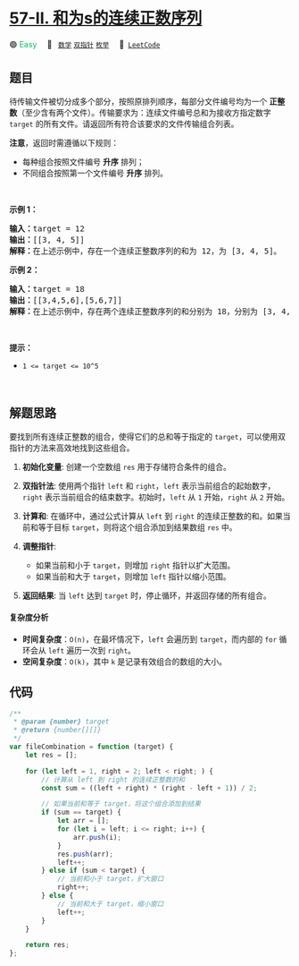 # [57-II. 和为s的连续正数序列](https://leetcode.cn/problems/he-wei-sde-lian-xu-zheng-shu-xu-lie-lcof)

🟢 <font color=#15bd66>Easy</font>&emsp; 🔖&ensp; [`数学`](/tag/math.md) [`双指针`](/tag/two-pointers.md) [`枚举`](/tag/enumeration.md)&emsp; 🔗&ensp;[`LeetCode`](https://leetcode.cn/problems/he-wei-sde-lian-xu-zheng-shu-xu-lie-lcof)

## 题目

<p>待传输文件被切分成多个部分，按照原排列顺序，每部分文件编号均为一个 <strong>正整数</strong>（至少含有两个文件）。传输要求为：连续文件编号总和为接收方指定数字 <code>target</code> 的所有文件。请返回所有符合该要求的文件传输组合列表。</p>

<p><strong>注意</strong>，返回时需遵循以下规则：</p>

<ul>
	<li>每种组合按照文件编号 <strong>升序</strong> 排列；</li>
	<li>不同组合按照第一个文件编号 <strong>升序</strong> 排列。</li>
</ul>

<p>&nbsp;</p>

<p><strong>示例 1：</strong></p>

<pre>
<strong>输入：</strong>target = 12
<strong>输出：</strong>[[3, 4, 5]]
<strong>解释：</strong>在上述示例中，存在一个连续正整数序列的和为 12，为 [3, 4, 5]。
</pre>

<p><strong>示例 2：</strong></p>

<pre>
<strong>输入：</strong>target = 18
<strong>输出：</strong>[[3,4,5,6],[5,6,7]]
<strong>解释：</strong>在上述示例中，存在两个连续正整数序列的和分别为 18，分别为 [3, 4, 5, 6] 和 [5, 6, 7]。
</pre>

<p>&nbsp;</p>

<p><b>提示：</b></p>

<ul>
	<li><code>1 &lt;= target &lt;= 10^5</code></li>
</ul>

<p>&nbsp;</p>


## 解题思路

要找到所有连续正整数的组合，使得它们的总和等于指定的 `target`，可以使用双指针的方法来高效地找到这些组合。

1. **初始化变量**: 创建一个空数组 `res` 用于存储符合条件的组合。

2. **双指针法**: 使用两个指针 `left` 和 `right`，`left` 表示当前组合的起始数字，`right` 表示当前组合的结束数字。初始时，`left` 从 `1` 开始，`right` 从 `2` 开始。

3. **计算和**: 在循环中，通过公式计算从 `left` 到 `right` 的连续正整数的和。如果当前和等于目标 `target`，则将这个组合添加到结果数组 `res` 中。

4. **调整指针**:

   - 如果当前和小于 `target`，则增加 `right` 指针以扩大范围。
   - 如果当前和大于 `target`，则增加 `left` 指针以缩小范围。

5. **返回结果**: 当 `left` 达到 `target` 时，停止循环，并返回存储的所有组合。

#### 复杂度分析

- **时间复杂度**：`O(n)`，在最坏情况下，`left` 会遍历到 `target`，而内部的 `for` 循环会从 `left` 遍历一次到 `right`。
- **空间复杂度**：`O(k)`，其中 `k` 是记录有效组合的数组的大小。

## 代码

```javascript
/**
 * @param {number} target
 * @return {number[][]}
 */
var fileCombination = function (target) {
	let res = [];

	for (let left = 1, right = 2; left < right; ) {
		// 计算从 left 到 right 的连续正整数的和
		const sum = ((left + right) * (right - left + 1)) / 2;

		// 如果当前和等于 target，将这个组合添加到结果
		if (sum == target) {
			let arr = [];
			for (let i = left; i <= right; i++) {
				arr.push(i);
			}
			res.push(arr);
			left++;
		} else if (sum < target) {
			// 当前和小于 target，扩大窗口
			right++;
		} else {
			// 当前和大于 target，缩小窗口
			left++;
		}
	}

	return res;
};
```
